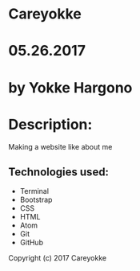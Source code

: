 # Careyokke

# 05.26.2017

# by Yokke Hargono

# Description:
Making a website like about me

## Technologies used:
<ul>
<li> Terminal </li>
<li> Bootstrap </li>
<li> CSS </li>
<li> HTML </li>
<li> Atom </li>
<li> Git </li>
<li> GitHub </li>
</ul>

Copyright (c) 2017 Careyokke
